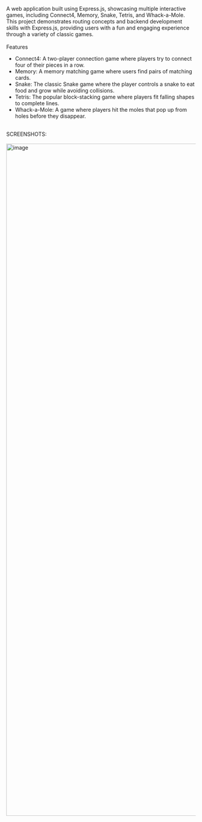 A web application built using Express.js, showcasing multiple interactive games, including Connect4, Memory, Snake, Tetris, and Whack-a-Mole. This project demonstrates routing concepts and backend development skills with Express.js, providing users with a fun and engaging experience through a variety of classic games.
<br><br>
Features
- Connect4: A two-player connection game where players try to connect four of their pieces in a row.<br>
- Memory: A memory matching game where users find pairs of matching cards.<br>
- Snake: The classic Snake game where the player controls a snake to eat food and grow while avoiding collisions.<br>
- Tetris: The popular block-stacking game where players fit falling shapes to complete lines.<br>
- Whack-a-Mole: A game where players hit the moles that pop up from holes before they disappear.<br><br>

SCREENSHOTS:<br><br>
<img width="1790" alt="image" src="https://github.com/user-attachments/assets/142bf63d-c6d7-4824-87f1-5894374058cb">
